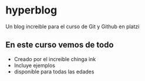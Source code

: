 # hyperblog
Un blog increible para el curso de Git y Github en platzi


## En este curso vemos de todo

* Creado por el increible chinga ink
* Incluye ejemplos 
* disponible para todas las edades